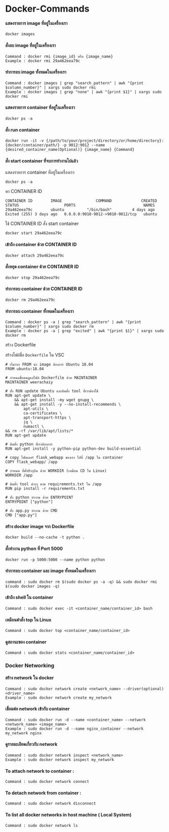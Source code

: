 # Docker-Commands

#### แสดงรายการ image ที่อยู่ในเครื่องเรา
```
docker images
```
#### สั่งลบ image ที่อยู่ในเครื่องเรา
```
Command : docker rmi {image_id} หรือ {image_name} 
Example : docker rmi 29a462eea79c
```

#### ทำการลบ image ทั้งหมดในเครื่องเรา
```
Command : docker images | grep "search_pattern" | awk "{print $column_number}" | xargs sudo docker rmi
Example : docker images | grep "none" | awk "{print $1}" | xargs sudo docker rmi
```

#### แสดงรายการ container ที่อยู่ในเครื่องเรา 
```
docker ps -a
```

#### สั่ง run container 
```
docker run -it -v {/path/to/your/project/directory/or/home/directory}:{docker/container/path/} -p 9012:9012 --name {desired_container_name(Optional)} {image_name} {Command}
```

#### สั่ง start container ที่จบการทำงานไปแล้ว

แสดงรายการ container ที่อยู่ในเครื่องเรา
```
docker ps -a
```

หา CONTAINER ID 
```
CONTAINER ID        IMAGE               COMMAND             CREATED             STATUS                    PORTS                              NAMES
29a462eea79c        ubuntu          "/bin/bash"         4 days ago          Exited (255) 3 days ago   0.0.0.0:9010-9012->9010-9012/tcp   ubuntu
```

ใช้ CONTAINER ID สั่ง start container
```
docker start 29a462eea79c
```

#### เข้าถึง container ด้วย CONTAINER ID
```
docker attach 29a462eea79c
```

#### สั่งหยุด container ด้วย CONTAINER ID
```
docker stop 29a462eea79c
```

#### ทำการลบ container ด้วย CONTAINER ID
```
docker rm 29a462eea79c
```

#### ทำการลบ container ทั้งหมดในเครื่องเรา
```
Command : docker ps -a | grep "search_pattern" | awk "{print $column_number}" | xargs sudo docker rm
Example : docker ps -a | grep "exited" | awk "{print $1}" | xargs sudo docker rm
```

สร้าง Dockerfile

สร้างไฟล์ชื่อ ``Dockerfile``  ใน VSC
```
# เริ่มจาก FROM นำ image ต้องการ Ubuntu 18.04
FROM ubuntu:18.04

# กำหนดชื่อคนดูแลไฟล์ Dockerfile ด้วย MAINTAINER
MAINTAINER weerachaiy

# สั่ง RUN update Ubuntu และติดตั้ง tool ที่เราต้องใช้
RUN apt-get update \
	&& apt-get install -my wget gnupg \
	&& apt-get install -y --no-install-recommends \
		apt-utils \
		ca-certificates \
		apt-transport-https \
		jq \
		numactl \
&& rm -rf /var/lib/apt/lists/*
RUN apt-get update

# ติดตั้ง python ที่เราต้องการ
RUN apt-get install -y python-pip python-dev build-essential

# copy โฟลเดอร์ flask_webapp ของเรา ไปที่ /app ใน container
COPY flask_webapp/ /app

# กำหนด ที่ตั้งปัจจุบีน ด้วย WORKDIR (เหมือน CD ใน Linux)
WORKDIR /app

# ติดตั้ง tool ต่างๆ ตาม requirements.txt ใน /app
RUN pip install -r requirements.txt

# สั่ง python ทำงาน ด้วย ENTRYPOINT
ENTRYPOINT ["python"]

# สั่ง app.py ทำงาน ด้วย CMD
CMD ["app.py"]
```

#### สร้าง docker image จาก Dockerfile
```
docker build --no-cache -t python .
```

#### สั้งทำงาน python ที่ Port 5000
```
docker run -p 5000:5000 --name python python
```

#### ทำการลบ container และ image ทั้งหมดในเครื่องเรา
```
command : sudo docker rm $(sudo docker ps -a -q) && sudo docker rmi $(sudo docker images -q)
```

#### เข้าถึง shell ใน container 
```
Command : sudo docker exec -it <container_name/container_id> bash
```

#### เหมือนตำสั่ง top ใน Linux
```
Command : sudo docker top <container_name/container_id>
```

#### ดูสถานะของ container  
```
Command : sudo docker stats <container_name/container_id>
```

### Docker Networking

#### สร้าง network ใน docker
```
Command : sudo docker network create <network_name> --driver(optional) <driver_name>
Example : sudo docker network create my_network 
```

#### เชื่อมต่อ network เข้ากับ container
```
Command : sudo docker run -d --name <container_name> --network <network_name> <image_name>
Example : sudo docker run -d --name nginx_container --network my_network nginx 
```

#### ดูรายละเอียดเกี่ยวกับ network 
```
Command : sudo docker network inspect <network_name>
Example : sudo docker network inspect my_network
``` 
 
#### To attach network to container :
```
Command : sudo docker network connect
```

#### To detach network from container :
```
Command : sudo docker network disconnect
```

#### To list all docker networks in host machine ( Local System)
```
Command : sudo docker network ls 
```

